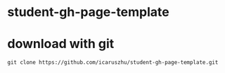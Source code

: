 # student-gh-page-template

# download with git
```git clone https://github.com/icaruszhu/student-gh-page-template.git```
